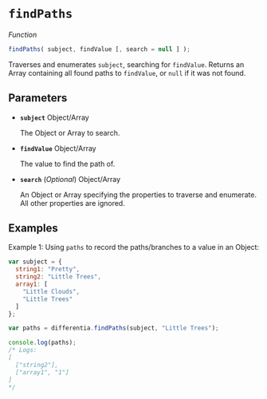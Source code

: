 # `findPaths`

*Function*
```JavaScript
findPaths( subject, findValue [, search = null ] );
```
Traverses and enumerates `subject`, searching for `findValue`. Returns an Array containing all found paths to `findValue`, or `null` if it was not found.

## Parameters
- **`subject`** Object/Array

  The Object or Array to search.

- **`findValue`** Object/Array

  The value to find the path of.

- **`search`** (*Optional*) Object/Array

  An Object or Array specifying the properties to traverse and enumerate. All other properties are ignored.

## Examples
Example 1: Using `paths` to record the paths/branches to a value in an Object:

```JavaScript
var subject = {
  string1: "Pretty",
  string2: "Little Trees",
  array1: [
    "Little Clouds",
    "Little Trees"
  ]
};

var paths = differentia.findPaths(subject, "Little Trees");

console.log(paths);
/* Logs:
[
  ["string2"],
  ["array1", "1"]
]
*/
```